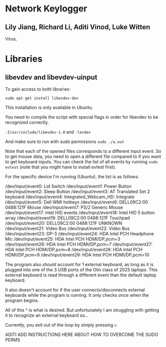 # Network Keylogger

## Lily Jiang, Richard Li, Aditi Vinod, Luke Witten

Virus.

# Libraries

## libevdev and libevdev-uinput

To gain access to both libraries:

`sudo apt-get install libevdev-dev`

This installation is only available in Ubuntu.

You need to compile the script with special flags in order for libevdev to be recognized correctly.

`-I/usr/include/libevdev-1.0` and `-levdev`

And make sure to run with sudo permissions
`sudo ./a.out`


Note that each of the opened files corresponds to a different input event. So to get mouse data, you need to open a different file compared to if you want to get keyboard inputs. You can check the list of all events by running `sudo evtest` (note that you might have to install evtest first).

For the specific device I'm running (Ubuntu), the list is as follows:

/dev/input/event0:      Lid Switch
/dev/input/event1:      Power Button
/dev/input/event2:      Sleep Button
/dev/input/event3:      AT Translated Set 2 keyboard
/dev/input/event4:      Integrated_Webcam_HD: Integrate
/dev/input/event5:      Dell WMI hotkeys
/dev/input/event6:      DELL09C2:00 0488:121F Mouse
/dev/input/event7:      PS/2 Generic Mouse
/dev/input/event17:     Intel HID events
/dev/input/event18:     Intel HID 5 button array
/dev/input/event19:     DELL09C2:00 0488:121F Touchpad
/dev/input/event20:     DELL09C2:00 0488:121F UNKNOWN
/dev/input/event21:     Video Bus
/dev/input/event22:     Video Bus
/dev/input/event23:     DP-3
/dev/input/event24:     HDA Intel PCH Headphone Mic
/dev/input/event25:     HDA Intel PCH HDMI/DP,pcm=3
/dev/input/event26:     HDA Intel PCH HDMI/DP,pcm=7
/dev/input/event27:     HDA Intel PCH HDMI/DP,pcm=8
/dev/input/event28:     HDA Intel PCH HDMI/DP,pcm=9
/dev/input/event29:     HDA Intel PCH HDMI/DP,pcm=10

The program also _should_ account for 1 external keyboard, as long as it is plugged into one of the 3 USB ports of the Olin class of 2025 laptops. This external keyboard is read through a different event than the default laptop keyboard.

It also doesn't account for if the user connects/disconnects external keyboards while the program is running. It only checks once when the program begins.

All of this ^ is what is desired. But unfortunately I am struggling with getting it to recognize an external keyboard so...


Currently, you exit out of the loop by simply pressing `c`.



ADITI ADD INSTRUCTIONS HERE ABOUT HOW TO OVERCOME THE SUDO PERMS
